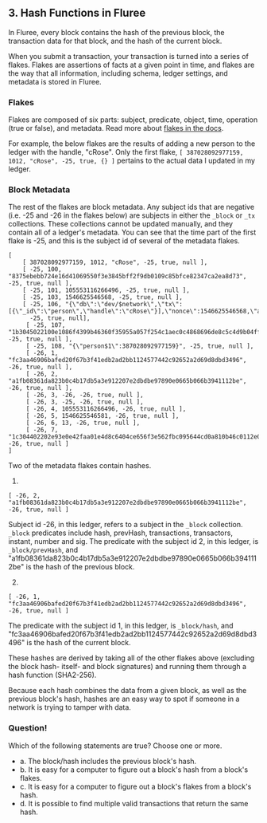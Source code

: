 ## 3. Hash Functions in Fluree

In Fluree, every block contains the hash of the previous block, the transaction data for that block, and the hash of the current block. 

When you submit a transaction, your transaction is turned into a series of flakes. Flakes are assertions of facts at a given point in time, and flakes are the way that all information, including schema, ledger settings, and metadata is stored in Fluree. 

### Flakes 

Flakes are composed of six parts: subject, predicate, object, time, operation (true or false), and metadata. Read more about <a href="/docs/infrastructure/db-infrastructure#flakes" target="_blank">flakes in the docs</a>.

For example, the below flakes are the results of adding a new person to the ledger with the handle, "cRose". Only the first flake, `[ 387028092977159, 1012, "cRose", -25, true, {} ]` pertains to the actual data I updated in my ledger. 

### Block Metadata 

The rest of the flakes are block metadata. Any subject ids that are negative (i.e. -25 and -26 in the flakes below) are subjects in either the `_block` or `_tx` collections. These collections cannot be updated manually, and they contain all of a ledger's metadata. You can see that the time part of the first flake is -25, and this is the subject id of several of the metadata flakes. 

```
[
    [ 387028092977159, 1012, "cRose", -25, true, null ],
    [ -25, 100, "8375ebebb724e16d41069550f3e3845bff2f9db0109c85bfce82347ca2ea8d73", -25, true, null ],
    [ -25, 101, 105553116266496, -25, true, null ],
    [ -25, 103, 1546625546568, -25, true, null ],
    [ -25, 106, "{\"db\":\"dev/$network\",\"tx\":[{\"_id\":\"person\",\"handle\":\"cRose\"}],\"nonce\":1546625546568,\"auth\":\"TfHsKYf5cVcBeSTAmxgqymLZu4i7d8yXRcG\",\"expire\":1546625576568}",
      -25, true, null],
     [ -25, 107, "1b3045022100e1086f4399b46360f35955a057f254c1aec0c4868696de8c5c4d9b04ff8523ae0220328350a24075c3fa2ea1aaa32be88093378b9b7f7f5825040cbe58d303cf7b3a", -25, true, null ],
     [ -25, 108, "{\"person$1\":387028092977159}", -25, true, null ],
     [ -26, 1, "fc3aa46906bafed20f67b3f41edb2ad2bb1124577442c92652a2d69d8dbd3496", -26, true, null ],
     [ -26, 2, "a1fb08361da823b0c4b17db5a3e912207e2dbdbe97890e0665b066b3941112be", -26, true, null ],
     [ -26, 3, -26, -26, true, null ],
     [ -26, 3, -25, -26, true, null ],
     [ -26, 4, 105553116266496, -26, true, null ],
     [ -26, 5, 1546625546581, -26, true, null ],
     [ -26, 6, 13, -26, true, null ],
     [ -26, 7, "1c304402202e93e0e42faa01e4d8c6404ce656f3e562fbc095644cd0a810b46c0112e0c8280220494083304a0c9164ca2b1ffcdb8cf9a07ad233f6d9090df9b55906483046dd2a", -26, true, null ]
]
```

Two of the metadata flakes contain hashes. 

1. 
```
[ -26, 2, "a1fb08361da823b0c4b17db5a3e912207e2dbdbe97890e0665b066b3941112be", -26, true, null ]
``` 

Subject id -26, in this ledger, refers to a subject in the `_block` collection. `_block` predicates include hash, prevHash, transactions, transactors, instant, number and sig. The predicate with the subject id 2, in this ledger, is `_block/prevHash`, and "a1fb08361da823b0c4b17db5a3e912207e2dbdbe97890e0665b066b3941112be" is the hash of the previous block. 

2. 
```
[ -26, 1, "fc3aa46906bafed20f67b3f41edb2ad2bb1124577442c92652a2d69d8dbd3496", -26, true, null ]
```

The predicate with the subject id 1, in this ledger, is `_block/hash`, and "fc3aa46906bafed20f67b3f41edb2ad2bb1124577442c92652a2d69d8dbd3496" is the hash of the current block. 

These hashes are derived by taking all of the other flakes above (excluding the block hash- itself- and block signatures) and running them through a hash function (SHA2-256).

Because each hash combines the data from a given block, as well as the previous block's hash, hashes are an easy way to spot if someone in a network is trying to tamper with data. 

<div class="challenge">
<h3>Question!</h3>
<p>Which of the following statements are true? Choose one or more.</p>
<ul>
    <li>a. The block/hash includes the previous block's hash.</li>
    <li>b. It is easy for a computer to figure out a block's hash from a block's flakes.</li>
    <li>c. It is easy for a computer to figure out a block's flakes from a block's hash.</li> 
    <li>d. It is possible to find multiple valid transactions that return the same hash. </li>
</ul>
</div>
